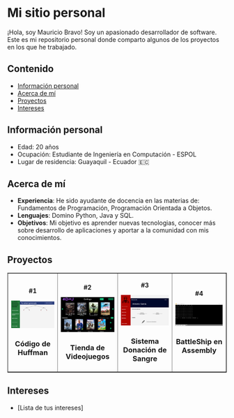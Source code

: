 # Mi sitio personal
¡Hola, soy Mauricio Bravo! Soy un apasionado desarrollador de software. Este es mi repositorio personal donde comparto algunos de los proyectos en los que he trabajado.

## Contenido
* [Información personal](#información-personal)
* [Acerca de mí](#acerca-de-mí)
* [Proyectos](#proyectos)
* [Intereses](#intereses)

## Información personal
* Edad: 20 años
* Ocupación: Estudiante de Ingeniería en Computación - ESPOL
* Lugar de residencia: Guayaquil - Ecuador 🇪🇨

## Acerca de mí
- **Experiencia**: He sido ayudante de docencia en las materias de: Fundamentos de Programación, Programación Orientada a Objetos.
- **Lenguajes**: Domino Python, Java y SQL.
- **Objetivos**: Mi objetivo es aprender nuevas tecnologias, conocer más sobre desarrollo de aplicaciones y aportar a la comunidad con mis conocimientos.

## Proyectos
<table border='1' align="center">
  <tr>
    <th>
      <article>
        <p>#1</p>
        <img src="img/img1.png" width ="200px">
        <h3>Código de Huffman</h3>
      </article>
    </th>
    <th>
      <article>
        <p>#2</p>
        <img src="img/img2.png" width ="200px">
        <h3>Tienda de Videojuegos</h3>
      </article>
    </th>
    <th>
      <article>
        <p>#3</p>
        <img src="img/img3.png" width ="200px">
        <h3>Sistema Donación de Sangre</h3>
      </article>
    </th>
    <th>
      <article>
        <p>#4</p>
        <img src="img/img4.png" width ="200px">
        <h3>BattleShip en Assembly</h3>
      </article>
    </th>
  </tr>
</table>

## Intereses
* [Lista de tus intereses]

<!--
**mbravop/mbravop** is a ✨ _special_ ✨ repository because its `README.md` (this file) appears on your GitHub profile.

Here are some ideas to get you started:

- 🔭 I’m currently working on ...
- 🌱 I’m currently learning ...
- 👯 I’m looking to collaborate on ...
- 🤔 I’m looking for help with ...
- 💬 Ask me about ...
- 📫 How to reach me: ...
- 😄 Pronouns: ...
- ⚡ Fun fact: ...
-->
